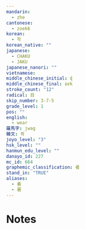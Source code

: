 ```yaml
---
mandarin:
  - zhe
cantonese:
  - zoek6
korean:
  - 착
korean_native: ""
japanese:
  - CHAKU
  - JAKU
japanese_nanori: ""
vietnamese:
middle_chinese_initial: ɖ
middle_chinese_final: ɨɐk
stroke_count: "12"
radical: 目
skip_number: 3-7-5
grade_level: 1
pos: ""
english:
  - wear
羅馬字: jwag
韓文: 좍
joyo_level: "3"
hsk_level: ""
hanmun_edu_level: ""
danayo_id: 227
mc_id: 664
graphemic_classification: 者
stand_in: "TRUE"
aliases:
  - 着
  - 著
---
```


# Notes
